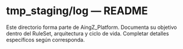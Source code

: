 # tmp_staging/log — README

Este directorio forma parte de AingZ_Platform. Documenta su objetivo dentro del RuleSet, arquitectura y ciclo de vida. Completar detalles específicos según corresponda.

